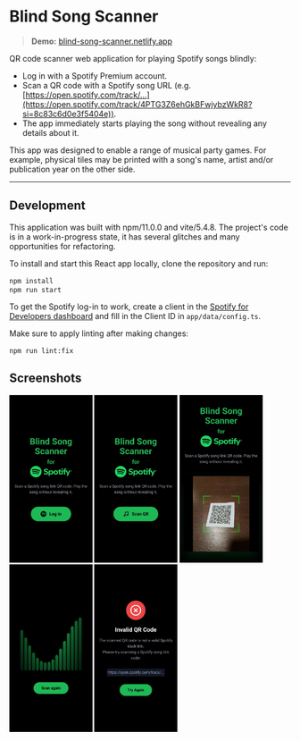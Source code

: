 # Blind Song Scanner

> **Demo:** [blind-song-scanner.netlify.app](https://blind-song-scanner.netlify.app)

QR code scanner web application for playing Spotify songs blindly:
- Log in with a Spotify Premium account.
- Scan a QR code with a Spotify song URL (e.g. [https://open.spotify.com/track/...](https://open.spotify.com/track/4PTG3Z6ehGkBFwjybzWkR8?si=8c83c6d0e3f5404e)).
- The app immediately starts playing the song without revealing any details about it.

This app was designed to enable a range of musical party games. 
For example, physical tiles may be printed with a song's name, artist and/or publication year on the other side. 

-------

## Development

This application was built with npm/11.0.0 and vite/5.4.8. 
The project's code is in a work-in-progress state, it has several glitches and many opportunities for refactoring.

To install and start this React app locally, clone the repository and run:

```
npm install
npm run start
```

To get the Spotify log-in to work, create a client in the [Spotify for Developers dashboard](https://developer.spotify.com)
and fill in the Client ID in `app/data/config.ts`.

Make sure to apply linting after making changes:

```
npm run lint:fix
```

## Screenshots

<img src="screenshots/log_in_screen.jpeg" height="300px" alt="Log in screen" />
<img src="screenshots/start_screen.jpeg" height="300px" alt="Start screen" />
<img src="screenshots/scanning.jpeg" height="300px" alt="Scanning" />
<img src="screenshots/playing_track.jpeg" height="300px" alt="Playing a track" />
<img src="screenshots/invalid_code.jpeg" height="300px" alt="Invalid QR code" />
